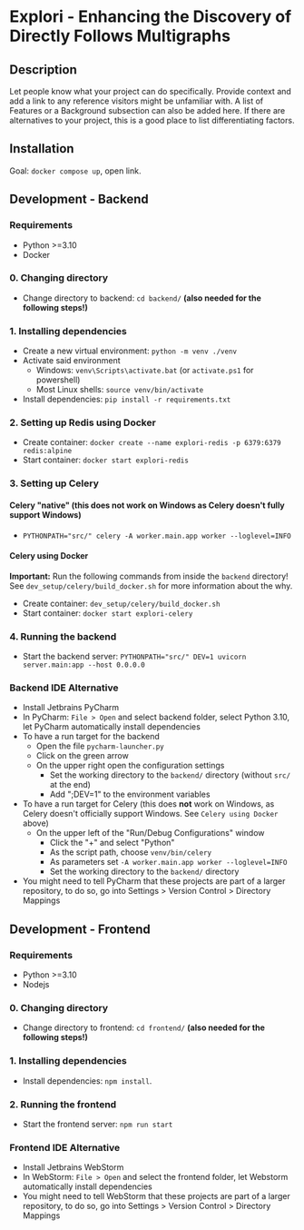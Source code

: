 # Explori - Enhancing the Discovery of Directly Follows Multigraphs

## Description
Let people know what your project can do specifically. Provide context and add a link to any reference visitors might be unfamiliar with. A list of Features or a Background subsection can also be added here. If there are alternatives to your project, this is a good place to list differentiating factors.

## Installation
Goal: `docker compose up`, open link.

## Development - Backend

### Requirements
- Python >=3.10
- Docker

### 0. Changing directory 
- Change directory to backend: `cd backend/` **(also needed for the following steps!)**

### 1. Installing dependencies
- Create a new virtual environment: `python -m venv ./venv`
- Activate said environment
  - Windows: `venv\Scripts\activate.bat` (or `activate.ps1` for powershell)
  - Most Linux shells: `source venv/bin/activate`
- Install dependencies: `pip install -r requirements.txt`

### 2. Setting up Redis using Docker
- Create container: `docker create --name explori-redis -p 6379:6379 redis:alpine`
- Start container: `docker start explori-redis`

### 3. Setting up Celery
#### Celery "native" (this does __not__ work on Windows as Celery doesn't fully support Windows)
- `PYTHONPATH="src/" celery -A worker.main.app worker --loglevel=INFO`

#### Celery using Docker
__Important:__ Run the following commands from inside the `backend` directory! See `dev_setup/celery/build_docker.sh` for more information about the why.
- Create container: `dev_setup/celery/build_docker.sh`
- Start container: `docker start explori-celery`

### 4. Running the backend
- Start the backend server: `PYTHONPATH="src/" DEV=1 uvicorn server.main:app --host 0.0.0.0`

### Backend IDE Alternative
- Install Jetbrains PyCharm
- In PyCharm: `File > Open` and select backend folder, select Python 3.10, let PyCharm automatically install dependencies
- To have a run target for the backend
  - Open the file `pycharm-launcher.py`
  - Click on the green arrow
  - On the upper right open the configuration settings
    - Set the working directory to the `backend/` directory (without `src/` at the end)
    - Add ";DEV=1" to the environment variables
- To have a run target for Celery (this does __not__ work on Windows, as Celery doesn't officially support Windows. See `Celery using Docker` above)
  - On the upper left of the "Run/Debug Configurations" window
    - Click the "+" and select "Python"
    - As the script path, choose `venv/bin/celery`
    - As parameters set `-A worker.main.app worker --loglevel=INFO`
    - Set the working directory to the `backend/` directory
- You might need to tell PyCharm that these projects are part of a larger repository, to do so, go into Settings > Version Control > Directory Mappings

## Development - Frontend

### Requirements
- Python >=3.10
- Nodejs

### 0. Changing directory
- Change directory to frontend: `cd frontend/` **(also needed for the following steps!)**

### 1. Installing dependencies
- Install dependencies: `npm install`.

### 2. Running the frontend
- Start the frontend server: `npm run start`

### Frontend IDE Alternative
- Install Jetbrains WebStorm
- In WebStorm: `File > Open` and select the frontend folder, let Webstorm automatically install dependencies
- You might need to tell WebStorm that these projects are part of a larger repository, to do so, go into Settings > Version Control > Directory Mappings
